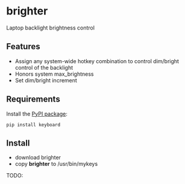 brighter
========

Laptop backlight brightness control

## Features

- Assign any system-wide hotkey combination to control dim/bright control of the backlight
- Honors system max_brightness
- Set dim/bright increment

## Requirements

Install the [PyPI package](https://pypi.python.org/pypi/keyboard/):

    pip install keyboard

## Install

- download brighter
- copy **brighter** to /usr/bin/mykeys


TODO:


